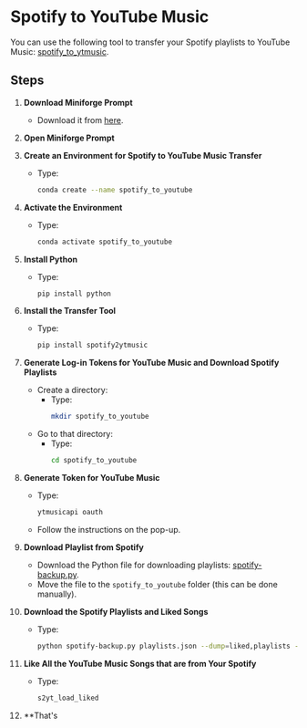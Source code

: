 # Spotify to YouTube Music

You can use the following tool to transfer your Spotify playlists to YouTube Music: [spotify_to_ytmusic](https://github.com/linsomniac/spotify_to_ytmusic?tab=readme-ov-file).

## Steps

1. **Download Miniforge Prompt**
   - Download it from [here](https://github.com/conda-forge/miniforge/releases/latest/download/Miniforge3-Windows-x86_64.exe).

2. **Open Miniforge Prompt**

3. **Create an Environment for Spotify to YouTube Music Transfer**
   - Type: 
     ```bash
     conda create --name spotify_to_youtube
     ```

4. **Activate the Environment**
   - Type: 
     ```bash
     conda activate spotify_to_youtube
     ```

5. **Install Python**
   - Type: 
     ```bash
     pip install python
     ```

6. **Install the Transfer Tool**
   - Type: 
     ```bash
     pip install spotify2ytmusic
     ```

7. **Generate Log-in Tokens for YouTube Music and Download Spotify Playlists**
   - Create a directory:
     - Type: 
       ```bash
       mkdir spotify_to_youtube
       ```
   - Go to that directory:
     - Type: 
       ```bash
       cd spotify_to_youtube
       ```

8. **Generate Token for YouTube Music**
   - Type: 
     ```bash
     ytmusicapi oauth
     ```
   - Follow the instructions on the pop-up.

9. **Download Playlist from Spotify**
   - Download the Python file for downloading playlists: [spotify-backup.py](https://raw.githubusercontent.com/caseychu/spotify-backup/master/spotify-backup.py).
   - Move the file to the `spotify_to_youtube` folder (this can be done manually).

10. **Download the Spotify Playlists and Liked Songs**
    - Type: 
      ```bash
      python spotify-backup.py playlists.json --dump=liked,playlists --format=json
      ```

11. **Like All the YouTube Music Songs that are from Your Spotify**
    - Type: 
      ```bash
      s2yt_load_liked
      ```

12. **That's

